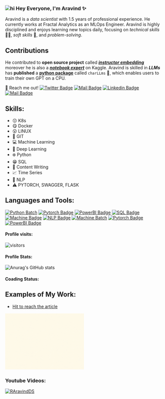 <!-- ![Practicing Data Scientist!](https://github.com/RAravindDS/RAravindDS/blob/main/Yuppies%20Collage%20General%20LinkdIn%20Banner.png) -->


### <img src="https://user-images.githubusercontent.com/1303154/88677602-1635ba80-d120-11ea-84d8-d263ba5fc3c0.gif" width="28px" alt="hi"> Hey Everyone, I'm  Aravind ✨


Aravind is a <i>data scientist</i> with 1.5 years of professional experience. He currently works at Fractal Analytics as an MLOps Engineer. Aravind is highly disciplined and enjoys learning new topics daily, focusing on <i>technical skills</i> 🧑‍💻️, <i>soft skills</i> 🤹, and <i>problem-solving</i>.

## Contributions
He contributed to <b>open source project</b> called **<i>[instructor embedding](https://github.com/xlang-ai/instructor-embedding)</i>** moreover he is also a **<i>[notebook expert](https://www.kaggle.com/aravindanr22052001)</i>** on Kaggle. 
Aravind is skilled in <b><i>LLMs</i></b> has    <b>published</b> a **[python package](https://pypi.org/project/charLLM/)** called `charLLms` 🐍, which enables users to train their own GPT on a CPU. 



:email: Reach me out! 
[![Twitter Badge](https://img.shields.io/badge/-@Aravindan-1ca0f1?style=flat&labelColor=1ca0f1&logo=twitter&logoColor=white&link=https://twitter.com/Ipenywis)](https://twitter.com/Aravind09920838) [![Mail Badge](https://img.shields.io/badge/-Aravind-e74c3c?style=flat&labelColor=e74c3c&logo=youtube&logoColor=white)](https://www.youtube.com/channel/UCOUufoRvb4H8irfqwjxCMnQ) [![Linkedin Badge](https://img.shields.io/badge/-AravindanR-0e76a8?style=flat&labelColor=0e76a8&logo=linkedin&logoColor=white)](https://www.linkedin.com/in/aravindds/) [![Mail Badge](https://img.shields.io/badge/-RAravind.DS-c0392b?style=flat&labelColor=c0392b&logo=gmail&logoColor=white)](mailto:raravind.ds@gmail.com)

## Skills: 
* 😗 K8s 
* 😋 Docker 
* 😲 LINUX 
* 🤩 GIT 
* 💻 Machine Learning
* 💞 Deep Learning 
* ❄️ Python 
* 😁 SQL 
* 📝 Content Writing
* 📈 Time Series 
* 🌆 NLP 
* ⚠️ PYTORCH, SWAGGER, FLASK

## Languages and Tools: 

[![Python Batch](https://img.shields.io/badge/-Python-61DBFB?style=for-the-badge&labelColor=black&logo=Python&logoColor=61DBFB)](#) [![Pytorch Badge](https://img.shields.io/badge/-Pytorch-F0DB4F?style=for-the-badge&labelColor=black&logo=pytorch&logoColor=F0DB4F)](#) [![PowerBI Badge](https://img.shields.io/badge/-PowerBI-007acc?style=for-the-badge&labelColor=black&logo=PowerBI&logoColor=007acc)](#) [![SQL Badge](https://img.shields.io/badge/-POSTGRESQL-3C873A?style=for-the-badge&labelColor=black&logo=postgresql&logoColor=3C873A)](#) [![Machine Badge](https://img.shields.io/badge/-MachineLearning-e535ab?style=for-the-badge&labelColor=black&logo=python&logoColor=e535ab)](#) [![NLP Badge](https://img.shields.io/badge/-NaturalLanguageProcessing-ffc107?style=for-the-badge&labelColor=black&logo=python&logoColor=ffc107)](#) 
[![Machine Batch](https://img.shields.io/badge/-TimeSeries-61DBFB?style=for-the-badge&labelColor=black&logo=Python&logoColor=61DBFB)](#)
[![Pytorch Badge](https://img.shields.io/badge/-DeepLearning-F0DB4F?style=for-the-badge&labelColor=black&logo=pytorch&logoColor=F0DB4F)](#)
[![PowerBI Badge](https://img.shields.io/badge/-ComputerVision-007acc?style=for-the-badge&labelColor=black&logo=python&logoColor=007acc)](#)

#### Profile visits: 

![visitors](https://visitor-badge.glitch.me/badge?page_id=RAravindDS.RAravindDS&left_color=green&right_color=red)

#### Profile Stats: 

![Anurag's GitHub stats](https://github-readme-stats.vercel.app/api?username=RAravindDS&show_icons=true&theme=radical)


#### Coading Status: 

<!--START_SECTION:waka-->

<!--END_SECTION:waka-->

## Examples of My Work: 
* [Hit to reach the article](https://www.linkedin.com/pulse/introduction-state-art-ml-algo-artificial-neurons-ai)

<img src = "https://github.com/RAravindDS/RAravindDS/blob/main/State%20of%20art.gif" width="256" /> 


### Youtube Videos: 
[![RAravindDS](https://img.youtube.com/vi/_McXbkZuGNc/0.jpg)](https://youtube.com/watch=?v=_McXbkZuGNc)
